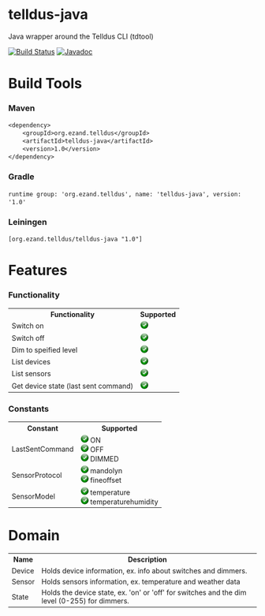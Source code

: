 # telldus-java
Java wrapper around the Telldus CLI (tdtool)

[![Build Status](https://travis-ci.org/ezand/telldus-java.svg?branch=master)](https://travis-ci.org/ezand/telldus-java)
[![Javadoc](http://javadoc-badge.appspot.com/org.ezand.telldus/telldus-java.svg?label=javadoc)](http://ezand.org/javadocs/telldus-java/release/1.0/)

# Build Tools
### Maven
    <dependency>
        <groupId>org.ezand.telldus</groupId>
        <artifactId>telldus-java</artifactId>
        <version>1.0</version>
    </dependency>

### Gradle
    runtime group: 'org.ezand.telldus', name: 'telldus-java', version: '1.0'

### Leiningen
    [org.ezand.telldus/telldus-java "1.0"]

# Features
### Functionality
<table>
  <tr>
    <th>Functionality</th>
    <th>Supported</th>
  </tr>
  <tr>
    <td>Switch on</td>
    <td><img src="static/yes.png"/></td>
  </tr>
  <tr>
    <td>Switch off</td>
    <td><img src="static/yes.png"/></td>
  </tr>
  <tr>
    <td>Dim to speified level</td>
    <td><img src="static/yes.png"/></td>
  </tr>
  <tr>
    <td>List devices</td>
    <td><img src="static/yes.png"/></td>
  </tr>
  <tr>
    <td>List sensors</td>
    <td><img src="static/yes.png"/></td>
  </tr>
  <tr>
    <td>Get device state (last sent command)</td>
    <td><img src="static/yes.png"/></td>
  </tr>
</table>

### Constants
<table>
  <tr>
    <th>Constant</th>
    <th>Supported</th>
  </tr>
  <tr>
    <td>LastSentCommand</td>
    <td>
        <img src="static/yes.png"/> ON<br />
        <img src="static/yes.png"/> OFF<br />
        <img src="static/yes.png"/> DIMMED<br />
    </td>
  </tr>
  <tr>
    <td>SensorProtocol</td>
    <td>
        <img src="static/yes.png"/> mandolyn<br />
        <img src="static/yes.png"/> fineoffset<br />
    </td>
  </tr>
  <tr>
    <td>SensorModel</td>
    <td>
        <img src="static/yes.png"/> temperature<br />
        <img src="static/yes.png"/> temperaturehumidity<br />
    </td>
  </tr>
</table>

# Domain
<table>
  <tr>
    <th>Name</th>
    <th>Description</th>
  </tr>
  <tr>
    <td>Device</td>
    <td>Holds device information, ex. info about switches and dimmers.</td>
  </tr>
  <tr>
    <td>Sensor</td>
    <td>Holds sensors information, ex. temperature and weather data</td>
  </tr>
  <tr>
    <td>State</td>
    <td>Holds the device state, ex. 'on' or 'off' for switches and the dim level (0-255) for dimmers.</td>
  </tr>
</table>
